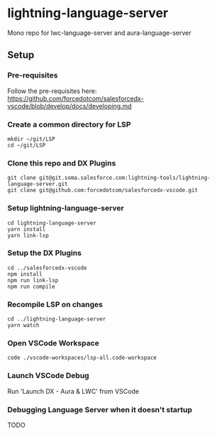 # lightning-language-server
Mono repo for lwc-language-server and aura-language-server

## Setup

### Pre-requisites
Follow the pre-requisites here:
https://github.com/forcedotcom/salesforcedx-vscode/blob/develop/docs/developing.md

### Create a common directory for LSP

```
mkdir ~/git/LSP
cd ~/git/LSP
```

### Clone this repo and DX Plugins 

```
git clone git@git.soma.salesforce.com:lightning-tools/lightning-language-server.git
git clone git@github.com:forcedotcom/salesforcedx-vscode.git
```

### Setup lightning-language-server

```
cd lightning-language-server
yarn install
yarn link-lsp
```

### Setup the DX Plugins

```
cd ../salesforcedx-vscode
npm install
npm run link-lsp
npm run compile
```

### Recompile LSP on changes
```
cd ../lightning-language-server
yarn watch
```

### Open VSCode Workspace
```
code ./vscode-workspaces/lsp-all.code-workspace
```

### Launch VSCode Debug
Run 'Launch DX - Aura & LWC' from VSCode

### Debugging Language Server when it doesn't startup
TODO

